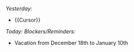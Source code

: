 *Yesterday:*

- {{Cursor}}

*Today:*
*Blockers/Reminders:*

- Vacation from December 18th to January 10th

